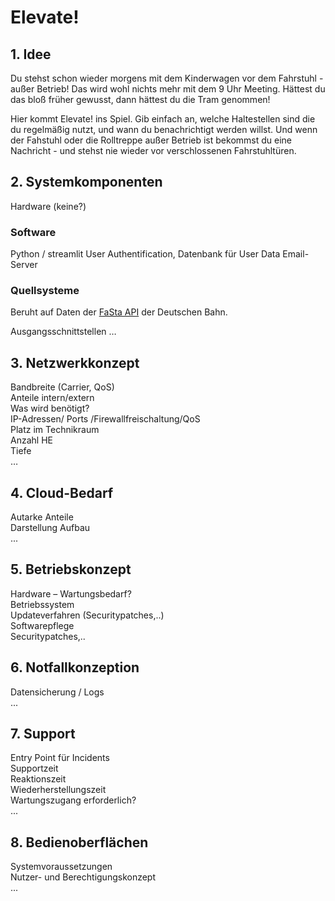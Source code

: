# Elevate!

## 1. Idee
Du stehst schon wieder morgens mit dem Kinderwagen vor dem Fahrstuhl - außer Betrieb! Das wird wohl nichts mehr mit dem 9 Uhr Meeting. Hättest du das bloß früher gewusst, dann hättest du die Tram genommen! 

Hier kommt Elevate! ins Spiel. Gib einfach an, welche Haltestellen sind die du regelmäßig nutzt, und wann du benachrichtigt werden willst. Und wenn der Fahstuhl oder die Rolltreppe außer Betrieb ist bekommst du eine Nachricht - und stehst nie wieder vor verschlossenen Fahrstuhltüren. 

## 2. Systemkomponenten
Hardware  (keine?)

### Software 
Python / streamlit
User Authentification, Datenbank für User Data
Email-Server

### Quellsysteme
Beruht auf Daten der [FaSta API](https://developers.deutschebahn.com/db-api-marketplace/apis/product/fasta) der Deutschen Bahn.

Ausgangsschnittstellen
…

## 3. Netzwerkkonzept
Bandbreite (Carrier, QoS)  
Anteile intern/extern  
Was wird benötigt?  
IP-Adressen/ Ports /Firewallfreischaltung/QoS  
Platz im Technikraum  
Anzahl HE  
Tiefe  
…

## 4. Cloud-Bedarf
Autarke Anteile  
Darstellung Aufbau  
...

## 5. Betriebskonzept
Hardware – Wartungsbedarf?  
Betriebssystem  
Updateverfahren (Securitypatches,..)  
Softwarepflege  
Securitypatches,..


## 6. Notfallkonzeption
Datensicherung  / Logs  
...

## 7. Support
Entry Point für Incidents  
Supportzeit  
Reaktionszeit  
Wiederherstellungszeit  
Wartungszugang erforderlich?  
...

## 8. Bedienoberflächen
Systemvoraussetzungen  
Nutzer- und Berechtigungskonzept  
...